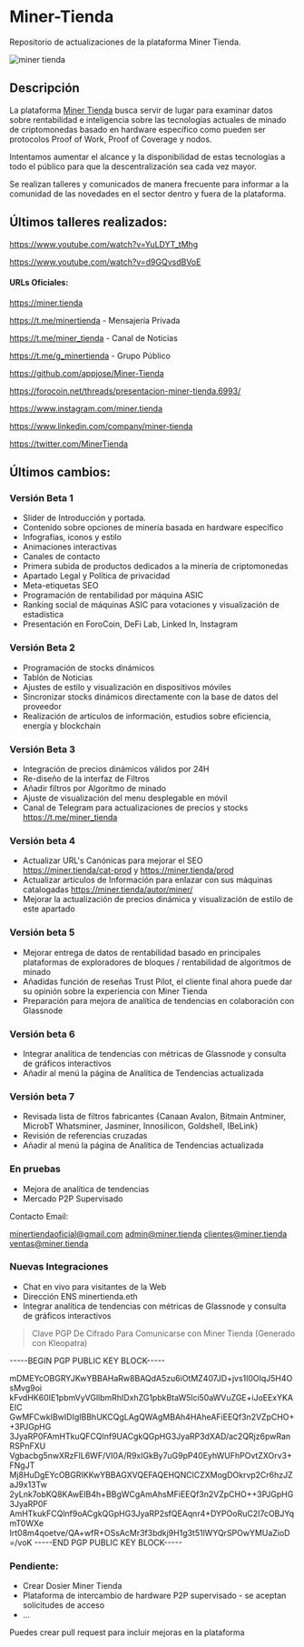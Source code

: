 # Miner-Tienda
Repositorio de actualizaciones de la plataforma Miner Tienda. 

![miner tienda](https://minertienda.b-cdn.net/wp-content/uploads/2021/08/miner-tienda-logo-2.gif)
## Descripción

La plataforma [Miner Tienda](https://miner.tienda "Miner Tienda")
 busca servir de lugar para examinar datos sobre rentabilidad e inteligencia sobre las tecnologías actuales de minado de criptomonedas basado en hardware específico como pueden ser protocolos Proof of Work, Proof of Coverage y nodos.

Intentamos aumentar el alcance y la disponibilidad de estas tecnologías a todo el público para que la descentralización sea cada vez mayor.

Se realizan talleres y comunicados de manera frecuente para informar a la comunidad de las novedades en el sector dentro y fuera de la plataforma.

## Últimos talleres realizados:
https://www.youtube.com/watch?v=YuLDYT_tMhg

https://www.youtube.com/watch?v=d9GQvsdBVoE

#### URLs Oficiales:

https://miner.tienda

https://t.me/minertienda - Mensajería Privada

https://t.me/miner_tienda - Canal de Noticias

https://t.me/g_minertienda - Grupo Público

https://github.com/appjose/Miner-Tienda

https://forocoin.net/threads/presentacion-miner-tienda.6993/

https://www.instagram.com/miner.tienda

https://www.linkedin.com/company/miner-tienda

https://twitter.com/MinerTienda


## Últimos cambios:

 ### Versión Beta 1
- Slider de Introducción y portada.
- Contenido sobre opciones de minería basada en hardware específico
- Infografías, iconos y estilo
- Animaciones interactivas
- Canales de contacto
- Primera subida de productos dedicados a la minería de criptomonedas
- Apartado Legal y Política de privacidad
- Meta-etiquetas SEO
- Programación de rentabilidad por máquina ASIC
- Ranking social de máquinas ASIC para votaciones y visualización de estadística
- Presentación en ForoCoin, DeFi Lab, Linked In, Instagram


### Versión Beta 2

- Programación de stocks dinámicos
- Tablón de Noticias
- Ajustes de estilo y visualización en dispositivos móviles
- Sincronizar stocks dinámicos directamente con la base de datos del proveedor 
- Realización de artículos de información, estudios sobre eficiencia, energía y blockchain

### Versión Beta 3

- Integración de precios dinámicos válidos por 24H
- Re-diseño de la interfaz de Filtros
- Añadir filtros por Algorítmo de minado
- Ajuste de visualización del menu desplegable en móvil
- Canal de Telegram para actualizaciones de precios y stocks https://t.me/miner_tienda

### Versión beta 4

- Actualizar URL's Canónicas para mejorar el SEO https://miner.tienda/cat-prod y https://miner.tienda/prod
- Actualizar artículos de Información para enlazar con sus máquinas catalogadas https://miner.tienda/autor/miner/
- Mejorar la actualización de precios dinámica y visualización de estilo de este apartado

### Versión beta 5

- Mejorar entrega de datos de rentabilidad basado en principales plataformas de exploradores de bloques / rentabilidad de algoritmos de minado
- Añadidas función de reseñas Trust Pilot, el cliente final ahora puede dar su opinión sobre la experiencia con Miner Tienda
- Preparación para mejora de analítica de tendencias en colaboración con Glassnode

### Versión beta 6

- Integrar analítica de tendencias con métricas de Glassnode y consulta de gráficos interactivos
- Añadir al menú la página de Analítica de Tendencias actualizada

### Versión beta 7

- Revisada lista de filtros fabricantes {Canaan Avalon, Bitmain Antminer, MicrobT Whatsminer, Jasminer, Innosilicon, Goldshell, IBeLink}
- Revisión de referencias cruzadas
- Añadir al menú la página de Analítica de Tendencias actualizada

### En pruebas

- Mejora de analítica de tendencias
- Mercado P2P Supervisado


Contacto Email: 

minertiendaoficial@gmail.com
admin@miner.tienda
clientes@miner.tienda
ventas@miner.tienda

### Nuevas Integraciones

- Chat en vivo para visitantes de la Web
- Dirección ENS minertienda.eth
- Integrar analítica de tendencias con métricas de Glassnode y consulta de gráficos interactivos
> Clave PGP De Cifrado Para Comunicarse con Miner Tienda (Generado con Kleopatra)

>>> 
-----BEGIN PGP PUBLIC KEY BLOCK-----

mDMEYcOBGRYJKwYBBAHaRw8BAQdA5zu6iOtMZ407JD+jvs1l0OIqJ5H4OsMvg9oi
kFvdHK60IE1pbmVyVGllbmRhIDxhZG1pbkBtaW5lci50aWVuZGE+iJoEExYKAEIC
GwMFCwkIBwIDIgIBBhUKCQgLAgQWAgMBAh4HAheAFiEEQf3n2VZpCHO++3PJGpHG
3JyaRP0FAmHTkuQFCQlnf9UACgkQGpHG3JyaRP3dXAD/ac2QRjz6pwRanRSPnFXU
Vgbacbg5nwXRzFlL6WF/VI0A/R9xIGkBy7uG9pP40EyhWUFhPOvtZXOrv3+FNgJT
Mj8HuDgEYcOBGRIKKwYBBAGXVQEFAQEHQNClCZXMogDOkrvp2Cr6hzJZaJ9x13Tw
2yLnk7obKQ8KAwEIB4h+BBgWCgAmAhsMFiEEQf3n2VZpCHO++3PJGpHG3JyaRP0F
AmHTkukFCQlnf9oACgkQGpHG3JyaRP2sfQEAqnr4+DYPOoRuC2I7cOBJYqmT0WXe
Irt08m4qoetve/QA+wfR+OSsAcMr3f3bdkj9H1g3t51lWYQrSPOwYMUaZioD
=/voK
-----END PGP PUBLIC KEY BLOCK-----
>>>

### Pendiente:

- Crear Dosier Miner Tienda 
- Plataforma de intercambio de hardware P2P supervisado - se aceptan solicitudes de acceso
- ...

Puedes crear pull request para incluir mejoras en la plataforma
